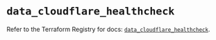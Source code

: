 # `data_cloudflare_healthcheck`

Refer to the Terraform Registry for docs: [`data_cloudflare_healthcheck`](https://registry.terraform.io/providers/cloudflare/cloudflare/5.8.4/docs/data-sources/healthcheck).
